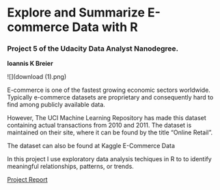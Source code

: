 # Explore and Summarize E-commerce Data with R
### Project 5 of the Udacity Data Analyst Nanodegree.
**Ioannis K Breier**

![](download (1).png)


E-commerce is one of the fastest growing economic sectors worldwide. Typically e-commerce datasets are proprietary and consequently hard to find among publicly available data.

However, The UCI Machine Learning Repository has made this dataset containing actual transactions from 2010 and 2011. The dataset is maintained on their site, where it can be found by the title “Online Retail”.

The dataset can also be found at Kaggle E-Commerce Data
 
In this project I use exploratory data analysis techiques in R to to identify meaningful relationships, patterns, or trends.

[Project Report](https://jkarakas.github.io/Explore-and-Summarize-Data/analysis.html)
